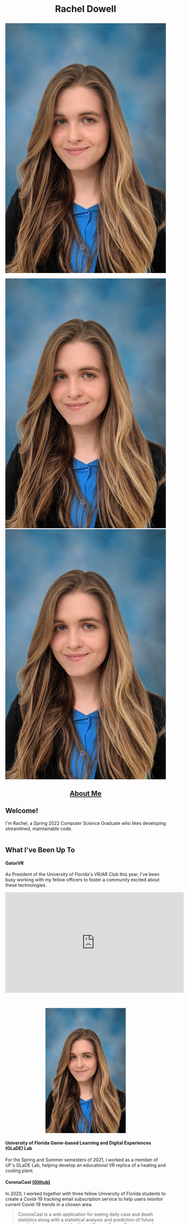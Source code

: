 </br>
</br>
</br>
</br>
</br>

<h1><p align="center">Rachel Dowell</p></h1>

<p align="center">
<div class="circular--landscape"> <img src="./assets/images/DowellHeadshot.jpg" /> </div>
</p>

<div class="circular--landscape"> <img src="./assets/images/DowellHeadshot.jpg" /> </div>

<div class="circular--portrait"> <img src="./assets/images/DowellHeadshot.jpg" /> </div>


<h2>
<p align="center"><a href="https://racheldowell.github.io/about">About Me</a></p>
</h2>



<h2>Welcome!</h2> 
I'm Rachel, a Spring 2022 Computer Science Graduate who likes developing streamlined, maintainable code.
<br/><br/>
<h2>What I've Been Up To</h2>
<h4>GatorVR</h4>
As President of the University of Florida's VR/AR Club this year, I've been busy working with my fellow officers to foster a community excited about these technologies.
<p align="center">
<iframe width="560" height="315" src="https://www.youtube.com/embed/D2obOlpb0CU" title="YouTube video player" frameborder="0" allow="accelerometer; autoplay; clipboard-write; encrypted-media; gyroscope; picture-in-picture" allowfullscreen></iframe>
 </p>

<br/>

<p align="center">
 <link rel="stylesheet" href="./style.css">
<img src="./assets/images/DowellHeadshot.jpg" class="profile" width="252" height="391.25" />
</p>

<h4>University of Florida Game-based Learning and Digital Experiences (GLaDE) Lab</h4>
For the Spring and Summer semesters of 2021, I worked as a member of UF's GLaDE Lab, helping develop an educational VR replica of a heating and cooling plant.

<br/>

<h4> CoronaCast <a href="https://github.com/amills12/CoronaCast">(Github)</a> </h4>
In 2020, I worked together with three fellow University of Florida students to create a Covid-19 tracking email subscription service to help users monitor current Covid-19 trends in a chosen area.

> CoronaCast is a web application for seeing daily case and death statistics along with a statistical analysis and prediction of future trends for any county in the United States. CoronaCast uses various APIs on both the client and server sides of the application to handle requests and storage of user credentials. The application features an easy-to-use interface for signing up, changing settings, and accessing web-page reports. Users can further opt-in and opt-out of receiving emails of CoronaCast statistics for the county of their choice. The application also features an admin page for developers to view CoronaCast users, edit their saved user information, and remove users.
> <h4> Tools Utilized </h4>
> 
> - CircleCI
> 
> - MERN Stack
> 
> - Scrum development methodologies

Here's the new stuff!



